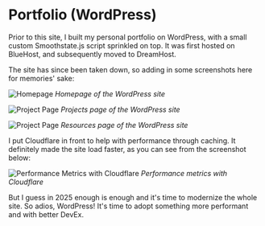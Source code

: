 <script setup lang="ts">
import { defineAsyncComponent } from 'vue'

const MiniChat = defineAsyncComponent(() => 
  import('../components/MiniChat.vue')
)
</script>

<MiniChat />

# Portfolio (WordPress)

Prior to this site, I built my personal portfolio on WordPress, with a small custom Smoothstate.js script sprinkled on top. It was first hosted on BlueHost, and subsequently moved to DreamHost.

The site has since been taken down, so adding in some screenshots here for memories' sake:

![Homepage](/wp-site-homepage.gif)
_Homepage of the WordPress site_

![Project Page](/wp-site-projects.png)
_Projects page of the WordPress site_

![Project Page](/wp-site-resources.png)
_Resources page of the WordPress site_

I put Cloudflare in front to help with performance through caching. It definitely made the site load faster, as you can see from the screenshot below:

![Performance Metrics with Cloudflare](/wp-site-cloudflare-metrics.png)
_Performance metrics with Cloudflare_

But I guess in 2025 enough is enough and it's time to modernize the whole site. So adios, WordPress! It's time to adopt something more performant and with better DevEx.
